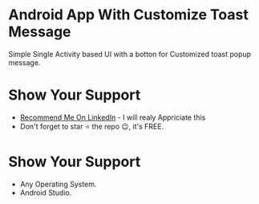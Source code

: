 # Android App With Customize Toast Message
Simple Single Activity based UI with a botton for Customized toast popup message.
# Show Your Support
* [Recommend Me On LinkedIn](https://www.linkedin.com/in/imalisheraz/) - I will realy Appriciate this  
* Don't forget to star ⭐ the repo 😉, it's FREE.

# Show Your Support
* Any Operating System.   
* Android Studio.
